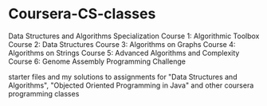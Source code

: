 # Coursera-CS-classes

Data Structures and Algorithms Specialization
Course 1: Algorithmic Toolbox
Course 2: Data Structures
Course 3: Algorithms on Graphs
Course 4: Algorithms on Strings
Course 5: Advanced Algorithms and Complexity
Course 6: Genome Assembly Programming Challenge

starter files and my solutions to assignments for "Data Structures and Algorithms", "Objected Oriented Programming in Java" and other coursera programming classes
